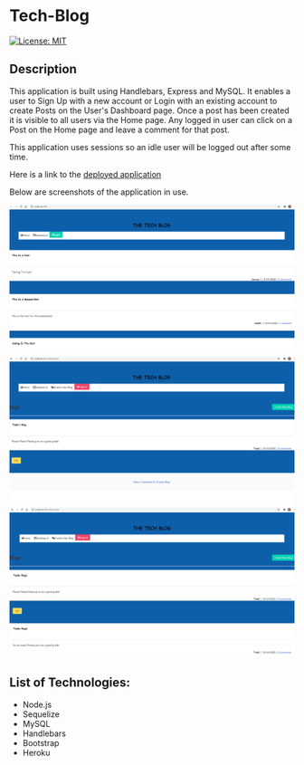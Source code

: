# Tech-Blog

[![License: MIT](https://img.shields.io/badge/License-MIT-yellow.svg)](https://opensource.org/licenses/MIT)

## Description

This application is built using Handlebars, Express and MySQL. It enables a user to Sign Up with a new account or Login with an existing account to create Posts on the User's Dashboard page. Once a post has been created it is visible to all users via the Home page. Any logged in user can click on a Post on the Home page and leave a comment for that post. 

This application uses sessions so an idle user will be logged out after some time.

Here is a link to the [deployed application](https://todds-blog.herokuapp.com/)

Below are screenshots of the application in use.

![Screenshot](assets/Blog1.png)
![Screenshot](assets/Blog2.png)
![Screenshot](assets/Blog3.png)

## List of Technologies:
- Node.js
- Sequelize
- MySQL
- Handlebars
- Bootstrap
- Heroku